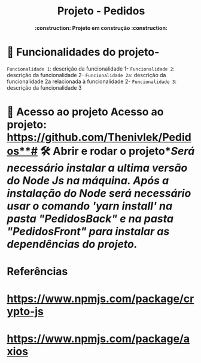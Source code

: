 <h1 align="center"> Projeto - Pedidos </h1>
<h4 align="center">:construction:  Projeto em construção  :construction:</h4>

# :hammer: Funcionalidades do projeto-

`Funcionalidade 1`: descrição da funcionalidade 1-
`Funcionalidade 2`: descrição da funcionalidade 2-
`Funcionalidade 2a`: descrição da funcionalidade 2a relacionada à funcionalidade 2-
`Funcionalidade 3`: descrição da funcionalidade 3

# 📁 Acesso ao projeto Acesso ao projeto: https://github.com/Thenivlek/Pedidos**# 🛠️ Abrir e rodar o projeto\*_Será necessário instalar a ultima versão do Node Js na máquina. Após a instalação do Node será necessário usar o comando 'yarn install' na pasta "PedidosBack" e na pasta "PedidosFront" para instalar as dependências do projeto._

# Referências

# https://www.npmjs.com/package/crypto-js

# https://www.npmjs.com/package/axios
